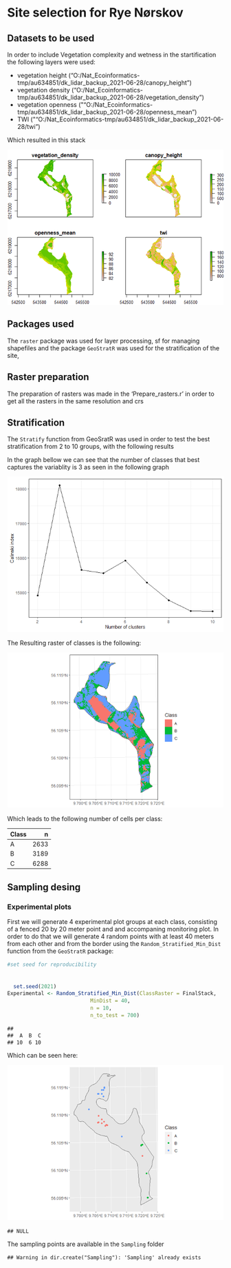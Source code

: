 Site selection for Rye Nørskov
================

## Datasets to be used

In order to include Vegetation complexity and wetness in the
startification the following layers were used:

-   vegetation height
    (“O:/Nat\_Ecoinformatics-tmp/au634851/dk\_lidar\_backup\_2021-06-28/canopy\_height”)
-   vegetation density
    (“O:/Nat\_Ecoinformatics-tmp/au634851/dk\_lidar\_backup\_2021-06-28/vegetation\_density”)
-   vegetation openness
    ("“O:/Nat\_Ecoinformatics-tmp/au634851/dk\_lidar\_backup\_2021-06-28/openness\_mean”)
-   TWI
    ("“O:/Nat\_Ecoinformatics-tmp/au634851/dk\_lidar\_backup\_2021-06-28/twi”)

Which resulted in this stack

![](README_files/figure-gfm/unnamed-chunk-1-1.png)<!-- -->

## Packages used

The `raster` package was used for layer processing, sf for managing
shapefiles and the package `GeoStratR` was used for the stratification
of the site,

## Raster preparation

The preparation of rasters was made in the ‘Prepare\_rasters.r’ in order
to get all the rasters in the same resolution and crs

## Stratification

The `Stratify` function from GeoSratR was used in order to test the best
stratification from 2 to 10 groups, with the following results

In the graph bellow we can see that the number of classes that best
captures the variablity is 3 as seen in the following graph

![](README_files/figure-gfm/unnamed-chunk-3-1.png)<!-- -->

The Resulting raster of classes is the following:

![](README_files/figure-gfm/unnamed-chunk-4-1.png)<!-- -->

Which leads to the following number of cells per class:

| Class |    n |
|:------|-----:|
| A     | 2633 |
| B     | 3189 |
| C     | 6288 |

## Sampling desing

### Experimental plots

First we will generate 4 experimental plot groups at each class,
consisting of a fenced 20 by 20 meter point and and accompaning
monitoring plot. In order to do that we will generate 4 random points
with at least 40 meters from each other and from the border using the
`Random_Stratified_Min_Dist` function from the `GeoStratR` package:

``` r
#set seed for reproducibility


  set.seed(2021)
Experimental <- Random_Stratified_Min_Dist(ClassRaster = FinalStack,
                           MinDist = 40,
                           n = 10,
                           n_to_test = 700)
```

    ## 
    ##  A  B  C 
    ## 10  6 10

Which can be seen here:

![](README_files/figure-gfm/unnamed-chunk-8-1.png)<!-- -->

    ## NULL

The sampling points are available in the `Sampling` folder

    ## Warning in dir.create("Sampling"): 'Sampling' already exists
